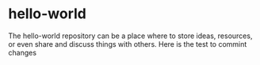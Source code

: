 # hello-world
The hello-world repository can be a place where to store ideas, resources, or even share and discuss things with others.
Here is the test to commint changes
